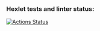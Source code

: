 ### Hexlet tests and linter status:
[![Actions Status](https://github.com/NickShelud/frontend-project-44/actions/workflows/hexlet-check.yml/badge.svg)](https://github.com/NickShelud/frontend-project-44/actions)